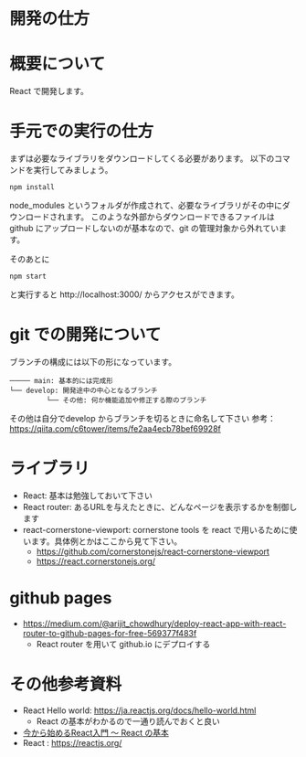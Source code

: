 # 開発の仕方

# 概要について
React で開発します。

# 手元での実行の仕方
まずは必要なライブラリをダウンロードしてくる必要があります。
以下のコマンドを実行してみましょう。
```
npm install
```
node_modules というフォルダが作成されて、必要なライブラリがその中にダウンロードされます。
このような外部からダウンロードできるファイルは github にアップロードしないのが基本なので、git の管理対象から外れています。

そのあとに
```
npm start
```
と実行すると http://localhost:3000/ からアクセスができます。

# git での開発について
ブランチの構成には以下の形になっています。
```
───── main: 基本的には完成形
└── develop: 開発途中の中心となるブランチ
         └── その他: 何か機能追加や修正する際のブランチ
```
その他は自分でdevelop からブランチを切るときに命名して下さい
参考：https://qiita.com/c6tower/items/fe2aa4ecb78bef69928f

# ライブラリ
- React: 基本は勉強しておいて下さい
- React router: あるURLを与えたときに、どんなページを表示するかを制御します
- react-cornerstone-viewport: cornerstone tools を react で用いるために使います。具体例とかはここから見て下さい。
    - https://github.com/cornerstonejs/react-cornerstone-viewport
    - https://react.cornerstonejs.org/

# github pages
- https://medium.com/@arijit_chowdhury/deploy-react-app-with-react-router-to-github-pages-for-free-569377f483f
    - React router を用いて github.io にデプロイする

# その他参考資料
- React Hello world: https://ja.reactjs.org/docs/hello-world.html
    - React の基本がわかるので一通り読んでおくと良い
- [今から始めるReact入門 〜 React の基本](https://qiita.com/TsutomuNakamura/items/72d8cf9f07a5a30be048)
- React : https://reactjs.org/
